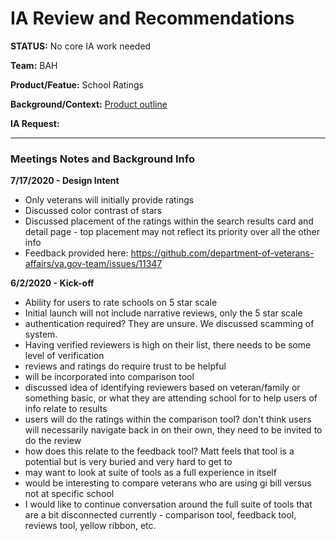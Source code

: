 # IA Review and Recommendations
**STATUS:** No core IA work needed

**Team:** BAH

**Product/Featue:** School Ratings

**Background/Context:** [Product outline](https://github.com/department-of-veterans-affairs/va.gov-team/blob/master/products/education-careers/school-comparison-tool/school-ratings/product-outline.md)

**IA Request:** 

<hr>


### Meetings Notes and Background Info

**7/17/2020 - Design Intent**
- Only veterans will initially provide ratings
- Discussed color contrast of stars
- Discussed placement of the ratings within the search results card and detail page - top placement may not reflect its priority over all the other info
- Feedback provided here: https://github.com/department-of-veterans-affairs/va.gov-team/issues/11347


**6/2/2020 - Kick-off**
- Ability for users to rate schools on 5 star scale
- Initial launch will not include narrative reviews, only the 5 star scale
- authentication required?  They are unsure.  We discussed scamming of system.
- Having verified reviewers is high on their list, there needs to be some level of verification
- reviews and ratings do require trust to be helpful
- will be incorporated into comparison tool
- discussed idea of identifying reviewers based on veteran/family or something basic, or what they are attending school for to help users of info relate to results
- users will do the ratings within the comparison tool? don't think users will necessarily navigate back in on their own, they need to be invited to do the review
- how does this relate to the feedback tool?  Matt feels that tool is a potential but is very buried and very hard to get to
- may want to look at suite of tools as a full experience in itself
- would be interesting to compare veterans who are using gi bill versus not at specific school
- I would like to continue conversation around the full suite of tools that are a bit disconnected currently - comparison tool, feedback tool, reviews tool, yellow ribbon, etc.


